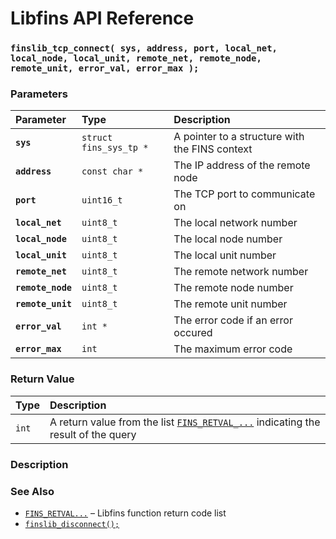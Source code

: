 # Libfins API Reference

### `finslib_tcp_connect( sys, address, port, local_net, local_node, local_unit, remote_net, remote_node, remote_unit, error_val, error_max );`

### Parameters

| Parameter | Type | Description |
| :--- | :--- | :--- |
|**`sys`**|`struct fins_sys_tp *`|A pointer to a structure with the FINS context|
|**`address`**|`const char *`|The IP address of the remote node|
|**`port`**|`uint16_t`|The TCP port to communicate on|
|**`local_net`**|`uint8_t`|The local network number|
|**`local_node`**|`uint8_t`|The local node number|
|**`local_unit`**|`uint8_t`|The local unit number|
|**`remote_net`**|`uint8_t`|The remote network number|
|**`remote_node`**|`uint8_t`|The remote node number|
|**`remote_unit`**|`uint8_t`|The remote unit number|
|**`error_val`**|`int *`|The error code if an error occured|
|**`error_max`**|`int`|The maximum error code|

### Return Value

| Type | Description |
| :--- | :--- |
|`int`|A return value from the list [`FINS_RETVAL_...`](FINS_RETVAL.md) indicating the result of the query|

### Description

### See Also

* [`FINS_RETVAL...`](FINS_RETVAL.md) &ndash; Libfins function return code list
* [`finslib_disconnect();`](finslib_disconnect.md)
